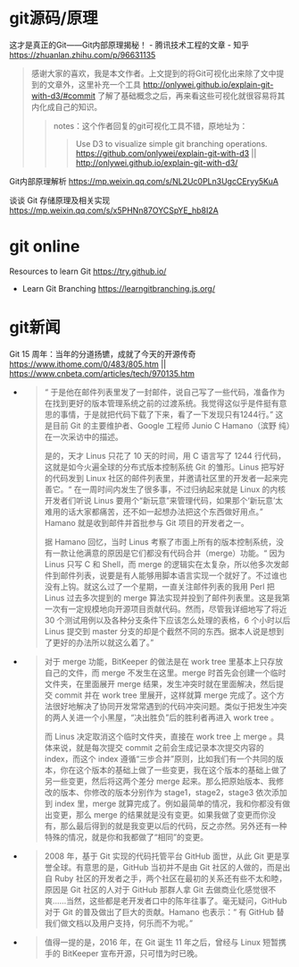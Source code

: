 
# git源码/原理

这才是真正的Git——Git内部原理揭秘！ - 腾讯技术工程的文章 - 知乎 https://zhuanlan.zhihu.com/p/96631135
> 感谢大家的喜欢，我是本文作者。上文提到的将Git可视化出来除了文中提到的文章外，这里补充一个工具 http://onlywei.github.io/explain-git-with-d3/#commit 了解了基础概念之后，再来看这些可视化就很容易将其内化成自己的知识。
>> notes：这个作者回复的git可视化工具不错，原地址为：
>>> Use D3 to visualize simple git branching operations. https://github.com/onlywei/explain-git-with-d3 || http://onlywei.github.io/explain-git-with-d3/

Git内部原理解析 https://mp.weixin.qq.com/s/NL2Uc0PLn3UgcCEryy5KuA

谈谈 Git 存储原理及相关实现 https://mp.weixin.qq.com/s/x5PHNn87OYCSpYE_hb8I2A

# git online

Resources to learn Git https://try.github.io/
- Learn Git Branching https://learngitbranching.js.org/

# git新闻

Git 15 周年：当年的分道扬镳，成就了今天的开源传奇 https://www.ithome.com/0/483/805.htm || https://www.cnbeta.com/articles/tech/970135.htm
- > “ 于是他在邮件列表里发了一封邮件，说自己写了一些代码，准备作为在找到更好的版本管理系统之前的过渡系统。我觉得这似乎是件挺有意思的事情，于是就把代码下载了下来，看了一下发现只有1244行。” 这是目前 Git 的主要维护者、Google 工程师 Junio C Hamano（滨野 纯）在一次采访中的描述。
  >
  > 是的，天才 Linus 只花了 10 天的时间，用 C 语言写了 1244 行代码，这就是如今火遍全球的分布式版本控制系统 Git 的雏形。Linus 把写好的代码发到 Linux 社区的邮件列表里，并邀请社区里的开发者一起来完善它。“ 在一周时间内发生了很多事，不过归纳起来就是 Linux 的内核开发者们听说 Linus 要用个“新玩意”来管理代码，如果那个‘新玩意’太难用的话大家都痛苦，还不如一起想办法把这个东西做好用点。” Hamano 就是收到邮件并首批参与 Git 项目的开发者之一。
  >
  > 据 Hamano 回忆，当时 Linus 考察了市面上所有的版本控制系统，没有一款让他满意的原因是它们都没有代码合并（merge）功能。“ 因为 Linus 只写 C 和 Shell，而 merge 的逻辑实在太复杂，所以他多次发邮件到邮件列表，说要是有人能够用脚本语言实现一个就好了。不过谁也没有上钩。就这么过了一个星期，一直关注邮件列表的我用 Perl 把 Linus 过去多次提到的 merge 算法实现并投到了邮件列表里。这是我第一次有一定规模地向开源项目贡献代码。然而，尽管我详细地写了将近 30 个测试用例以及各种分支条件下应该怎么处理的表格，6 个小时以后 Linus 提交到 master 分支的却是个截然不同的东西。据本人说是想到了更好的办法所以就这么着了。”
- > 对于 merge 功能，BitKeeper 的做法是在 work tree 里基本上只存放自己的文件，而 merge 不发生在这里。merge 时首先会创建一个临时文件夹，在里面展开 merge 结果，发生冲突时就在里面解决，然后提交 commit 并在 work tree 里展开，这样就算 merge 完成了。这个方法很好地解决了协同开发常常遇到的代码冲突问题。类似于把发生冲突的两人关进一个小黑屋，“决出胜负”后的胜利者再进入 work tree 。
  > 
  > 而 Linus 决定取消这个临时文件夹，直接在 work tree 上 merge 。具体来说，就是每次提交 commit 之前会生成记录本次提交内容的 index，而这个 index 遵循“三步合并”原则，比如我们有一个共同的版本，你在这个版本的基础上做了一些变更，我在这个版本的基础上做了另一些变更，然后将这两个差分 merge 起来。那么把原始版本、我修改的版本、你修改的版本分别作为 stage1，stage2，stage3 依次添加到 index 里，merge 就算完成了。例如最简单的情况，我和你都没有做出变更，那么 merge 的结果就是没有变更。如果我做了变更而你没有，那么最后得到的就是我变更以后的代码，反之亦然。另外还有一种特殊的情况，就是你和我都做了“相同”的变更。  
- > 2008 年，基于 Git 实现的代码托管平台 GitHub 面世，从此 Git 更是享誉全球。有意思的是，GitHub 当初并不是由 Git 社区的人做的，而是出自 Ruby 社区的开发者之手，两个社区在最初的关系还有些不太和睦，原因是 Git 社区的人对于 GitHub 那群人拿 Git 去做商业化感觉很不爽……当然，这些都是老开发者口中的陈年往事了。毫无疑问，GitHub 对于 Git 的普及做出了巨大的贡献。Hamano 也表示：“ 有 GitHub 替我们做文档以及用户支持，何乐而不为呢。”
- > 值得一提的是，2016 年，在 Git 诞生 11 年之后，曾经与 Linux 短暂携手的 BitKeeper 宣布开源，只可惜为时已晚。

